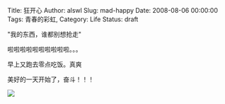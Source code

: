 Title: 狂开心
Author: alswl
Slug: mad-happy
Date: 2008-08-06 00:00:00
Tags: 青春的彩虹, 
Category: Life
Status: draft

"我的东西，谁都别想抢走"

啦啦啦啦啦啦啦啦啦啦。。。

早上又跑去零点吃饭。真爽

美好的一天开始了，奋斗！！！

![](http://img.baidu.com/hi/jd/j_0037.gif)

